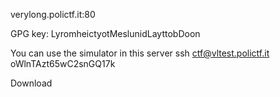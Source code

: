verylong.polictf.it:80

GPG key: LyromheictyotMeslunidLayttobDoon

You can use the simulator in this server
ssh ctf@vltest.polictf.it oWlnTAzt65wC2snGQ17k

Download
